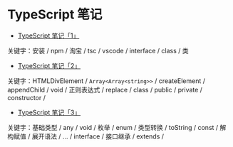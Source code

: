 # TypeScript 笔记

- [TypeScript 笔记「1」](https://zhuanlan.zhihu.com/p/53272443)

关键字：安装 / npm / 淘宝 / tsc / vscode / interface / class / 类

- [TypeScript 笔记「2」](https://zhuanlan.zhihu.com/p/53273002)

关键字：HTMLDivElement / `Array<Array<string>>` / createElement / appendChild / void / 正则表达式 / replace / class / public / private / constructor /

- [TypeScript 笔记「3」](https://zhuanlan.zhihu.com/p/53373648)

关键字：基础类型 / any / void / 枚举 / enum / 类型转换 / toString / const / 解构赋值 / 展开语法 / ... / interface / 接口继承 / extends /